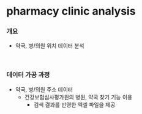 # pharmacy clinic analysis

### 개요

- 약국, 병/의원 위치 데이터 분석

<br>

### 데이터 가공 과정

- 약국, 병/의원 주소 데이터
  - 건강보험심사평가원의 병원, 약국 찾기 기능 이용
    - 검색 결과를 반영한 엑셀 파일을 제공
